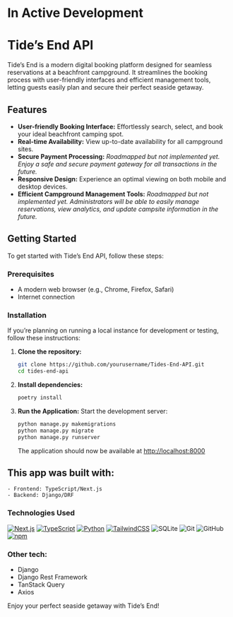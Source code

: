 # In Active Development

# Tide’s End API

Tide’s End is a modern digital booking platform designed for seamless reservations at a beachfront campground. It streamlines the booking process with user-friendly interfaces and efficient management tools, letting guests easily plan and secure their perfect seaside getaway.

## Features

- **User-friendly Booking Interface:** Effortlessly search, select, and book your ideal beachfront camping spot.
- **Real-time Availability:** View up-to-date availability for all campground sites.
- **Secure Payment Processing:** *Roadmapped but not implemented yet. Enjoy a safe and secure payment gateway for all transactions in the future.*
- **Responsive Design:** Experience an optimal viewing on both mobile and desktop devices.
- **Efficient Campground Management Tools:** *Roadmapped but not implemented yet. Administrators will be able to easily manage reservations, view analytics, and update campsite information in the future.*
## Getting Started

To get started with Tide’s End API, follow these steps:

### Prerequisites

- A modern web browser (e.g., Chrome, Firefox, Safari)
- Internet connection

### Installation

If you’re planning on running a local instance for development or testing, follow these instructions:

1. **Clone the repository:**
   ```bash
   git clone https://github.com/yourusername/Tides-End-API.git
   cd tides-end-api
   ```

2. **Install dependencies:**
   ```bash
   poetry install

   ```


3. **Run the Application:**
   Start the development server:
   ```bash
   python manage.py makemigrations
   python manage.py migrate
   python manage.py runserver
   ```
   The application should now be available at [http://localhost:8000](http://localhost:8000)


## This app was built with:
    - Frontend: TypeScript/Next.js
    - Backend: Django/DRF

### Technologies Used
[![Next.js](https://img.shields.io/badge/Next.js-black?logo=next.js&logoColor=white)](#)
[![TypeScript](https://img.shields.io/badge/TypeScript-3178C6?logo=typescript&logoColor=fff)](#)
[![Python](https://img.shields.io/badge/Python-3776AB?logo=python&logoColor=fff)](#)
[![TailwindCSS](https://img.shields.io/badge/Tailwind%20CSS-%2338B2AC.svg?logo=tailwind-css&logoColor=white)](#)
![SQLite](https://img.shields.io/badge/SQLite-%2307405e.svg?logo=sqlite&logoColor=white)
![Git](https://img.shields.io/badge/git%20-%23F05033.svg?&style=for-the-badge&logo=git&logoColor=white) 
![GitHub](https://img.shields.io/badge/github%20-%23121011.svg?&style=for-the-badge&logo=github&logoColor=white) 
[![npm](https://img.shields.io/badge/npm-CB3837?logo=npm&logoColor=fff)](#)

### Other tech:
- Django
- Django Rest Framework
- TanStack Query
- Axios

Enjoy your perfect seaside getaway with Tide’s End!

